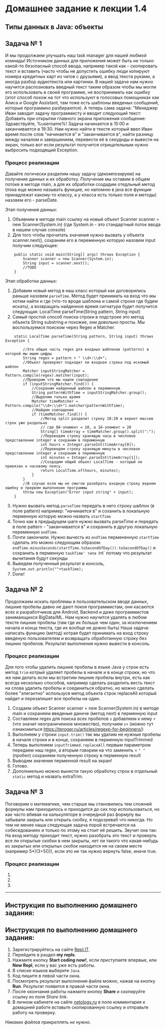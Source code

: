 # Домашнее задание к лекции 1.4	
## Типы данных в Java: объекты

## Задача № 1
И мы продолжаем улучшать наш task manager для нашей любмой комнады!
Источником данных для приложения может быть не только какой-то безопасный способ ввода, например такой как - скопировать текст и вставить (часто чтобы не допустить ошибку люди копируют номера кредитных карт из чатов с друзьями), а ввод текста руками, а иногда разбор аудиотекста или картинки.
В нашей задаче нам нужно научится распозновать введный текст таким образом чтобы мы могли его использовать в своей программе, не воспринимать как ошибку (этот способ похож на тот что используют в голосовых помощниках как Алиса и Google Assistant, там тоже есть шаблоны введеных сообщений, которые программно разбираются).
А теперь сама задача: "Менеджер Иван заводит задачу программисту и вводит следующий текст: Добавить при открытии главного экрана приложения сообщение: Здравствуйте, %username%! Задача начинается в 15:00 и заканчивается в 19:30. Нам нужно найти в тексте который ввел Иван время после слов "начинается в" и "заканчивается в", найти разницу между началом и завершением, перевести её в секуднды и вывести на экран, только вот если результат получится отрицательным нужно выбросить подходящий Exception.     

### Процесс реализации

Давайте логически разделим нашу задачу (декомпозируем) на получение данных и их обработку. Получение мы оставим в общем потоке в методе main, а для их обработки создадим отедльный метод (пока еще можно называть функцие, но напомню в java все функции принадлежат какому-то классу, а у класса есть только поля и методы) назовем его - parseDate.

Этап получения данных:
1. Объявним в методе main ссылку на новый объект Scanner scanner = new Scanner(System.in) (где System.in - это стандартный поток ввода в нашем случае console)
2. Для того чтобы прочитать значения нужно вызвать у объекта scanner.next(), сохраним его в переменную которую назовем input получим следующее:
```
    public static void main(String[] args) throws Exception {
        Scanner scanner = new Scanner(System.in);
        String input = scanner.next();
        //TODO
    }
```

Этап обработки данных:
1. Добавим новый метод в наш класс который как договорились раньше назовем `parseTime`. Метод будет принимать на вход что мы хотим найти и где (что-то вроде шаблона и самой строки где будем искать), а возвращать найденное время
сигнатура будет получится следующая: LocalTime parseTime(String pattern, String input)
2. Самый простой способ поиска строки в подстроке это метод объекта String substring и похожие, они довольно просты. Мы воспользуемся поиском через Regex и Matcher.
```
    static LocalTime parseTime(String pattern, String input) throws Exception {

        //Это общая часть regex для входных шаблонов (patterns) в которой мы ищем цифры
        String regex = pattern + " \\d+:\\d+";
        //Объект проверяет подходит ли входная строка под искомый шаблон
        Matcher inputStringMatcher = Pattern.compile(regex).matcher(input);
        //Проверим что мы нашли совпадение
        if (inputStringMatcher.find()) {
            //Сохраним найденный шаблон в переменную
            String patternWithTime = inputStringMatcher.group();
            //Выделим только время
            Matcher timeMatcher = Pattern.compile("\\d+:\\d+").matcher(patternWithTime);
            //Найдем совпадение
            if (timeMatcher.find()) {
                //Метод split разделит строку 10:20 и вернет массив строк уже раздельно 
                // где 0й-элемент = 10, а 1й-элемент = 20 
                String[] timeArray = timeMatcher.group().split(":");
                //Переведем строку хранящую часы в числовое представление integer и сохраним в переменную
                int hours = Integer.parseInt(timeArray[0]);
                //Переведем строку хранящую минуты в числовое представление integer и сохраним в переменную
                int minutes = Integer.parseInt(timeArray[1]);
                //Создадим общий объект LocalTime - который не привязан к часовому поясу. 
                return LocalTime.of(hours, minutes);
            }
        }
        //В случае если мы не смогли разобрать входную строку вернем ошибку и прервем выполнение программы
        throw new Exception("Error input string" + input);
    }
``` 
3. Нужно вызвать метод `parseTime` передать в него строку шаблон (в поле pattern) например: "начинается в" и соханить в локальную перменную которую можно назвать `startTime`
4. Точно как в предыдущем шаге нужно вызвать parseTime и передать в поле pattern - "заканчивается в" и сохранить в другую локальную переменную `endTime`.
5. Почти закончили. Нужно вычесть из `endTime` пермененную `startTime` сделать это можно следующим образом:
`endTime.minusSeconds(startTime.toSecondOfDay()).toSecondOfDay()` и сохранить в перменную `taskTime' типа `int` потому что результат вычитания будут секунды
6. Выведем полученный результат в консоль, `System.out.println(""+taskTime);`
7. Done! 

## Задача № 2

Продолжаем искать проблемы в пользовательском вводе данных, лишние пробелы давно не дают покоя программистам, они касаются всех и разработчиков для Android, Backend и даже программистов занимающихся BigData/ML. Нам нужно научится удалять в любом тексте лишние пробелы (там где их больше чем один, за исключением начала и конца текста, где их вообще не дожно быть)
Наша задача: написать функцию (метод) котрая будет принимать на вход строку введеную пользователем и возвращать обработанную строку без лишних пробелов. Результат выполнения нужно вывести в консоль.

### Процесс реализации
Для того чтобы удалить лишние пробелы в языке Java у строк есть метод `trim` котрый удаляет пробелы в начале и в конце строки, но что же нам делать если мы встретим лишние пробелы внутри, есть как всегда несколько способов, например сделать разделить весть текст на слова удалить пробелы и соединиться обратно, но можно сделать более "элегантно" используся метод объекта строк replaceAll который найдет и перезапишет все пробелы на один.
1. Создаем объект Scanner scanner = new Scanner(System.in) в методе main и сохраняем введеные даннче (метод next) в перменную input
2. Составляем regex для поиска всех пробелов `s` добавляем к нему `+` (что значит неограниченное множество), получаем `s+` (можно тут ознакомиться https://tproger.ru/articles/regexp-for-beginners/)
3. Выполняем у строки `input.trim()` так мы удалим не нужные пробелы в начале строки и в конце, сохраняем в перменную inputTrimmed
4. Теперь выполняем `inputTrimmed.replaceAll` первым параметром передаем наш regex, а вторым говорим на что заменить = `" "` (пробел) сохраняем полученную строку в перменную result
5. Выводим значение перменной result на экран!
6. Готово.
7. Дополниельно можно вынести такую обработку строк в отдельный `static` метод и назвать extraTrim. 

## Задача № 3

Поговорим о математике, чем старше мы становились тем сложней формулы нам приходилось и приходится до сих пор использоваться, но как часто вбивая на калькуляторе в очередной раз формулу вы забывали закрыть или открыть скобку, я подозреваб что никогда. Но тем не менее наша следующая задача порой встречается на собеседованиях и только по этому на стоит её решить. Звучит она так: На вход методу приходит текст, нужно разобрать это текст и проверть все ли открытые скобки в нем закрыты, нет ли такого что какая-нибудь из закрытых или открытых скобок находится не на своем месте (например 5*)(3+5())), если это не так нужно вернуть false, иначе true.

### Процесс реализации

1.
2.
3.

---

## Инструкция по выполнению домашнего задания:

## Инструкция по выполнению домашнего задания:

1. Зарегистрируйтесь на сайте [Repl.IT](https://repl.it/).
2. Перейдите в раздел **my repls**.
3. Нажмите кнопку **Start coding now!**, если приступаете впервые, или **New Repl**, если у вас уже есть работы.
4. В списке языков выберите `Java`.
5. Код пишите в левой части окна.
6. Посмотреть результат выполнения файла можно, нажав на кнопку **Run**. Результат появится в правой части окна.
7. После окончания работы нажмите кнопку **Share** и скопируйте ссылку из поля _Share link_.
8. В личном кабинете на сайте [netology.ru](http://netology.ru/) в поле комментария к домашней работе вставьте скопированную ссылку и отправьте работу на проверку.

_Никаких файлов прикреплять не нужно._
